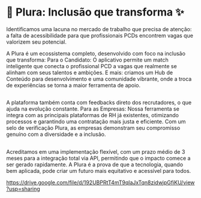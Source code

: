 # 💜 Plura: Inclusão que transforma ✨

Identificamos uma lacuna no mercado de trabalho que precisa de atenção: a falta de acessibilidade para que profissionais PCDs encontrem vagas que valorizem seu potencial. 

A Plura é um ecossistema completo, desenvolvido com foco na inclusão que transforma:
Para o Candidato: O aplicativo permite um match inteligente que conecta o profissional PCD a vagas que realmente se alinham com seus talentos e ambições. E mais: criamos um Hub de Conteúdo para desenvolvimento e uma comunidade vibrante, onde a troca de experiências se torna a maior ferramenta de apoio.

##

A plataforma também conta com feedbacks direto dos recrutadores, o que ajuda na evolução constante.
Para as Empresas: Nossa ferramenta se integra com as principais plataformas de RH já existentes, otimizando processos e garantindo uma contratação mais justa e eficiente. Com um selo de verificação Plura, as empresas demonstram seu compromisso genuíno com a diversidade e a inclusão.

##

Acreditamos em uma implementação flexível, com um prazo médio de 3 meses para a integração total via API, permitindo que o impacto comece a ser gerado rapidamente. A Plura é a prova de que a tecnologia, quando bem aplicada, pode criar um futuro mais equitativo e acessível para todos.

https://drive.google.com/file/d/192UBPRtT4mT9qlaJxTqn8zidwjpGfiKU/view?usp=sharing

